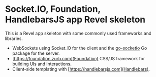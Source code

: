 # Socket.IO, Foundation, HandlebarsJS app Revel skeleton

This is a Revel app skeleton with some commonly used frameworks and libraries.

* WebSockets using Socket.IO for the client and the [go-socketio](https://github.com/googollee/go-socket.io) Go package for the server.
* [https://foundation.zurb.com](Foundation) CSS/JS framework for building UIs and interactions.
* Client-side templating with [https://handlebarsjs.com](Handlebars).
